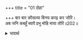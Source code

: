 +++
title = "01 दोहा"

+++
बार बार कौसल्या बिनय करइ कर जोरि।  
अब जनि कबहूँ ब्यापै प्रभु मोहि माया तोरि॥202॥  

<details><summary>भावार्थ</summary>

कौसल्याजी बार-बार हाथ जोडकर विनय करती हैं कि हे प्रभो! मुझे आपकी माया अब कभी न व्यापे॥202॥  
</details>



